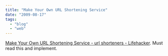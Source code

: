 ```yaml
---
title: "Make Your Own URL Shortening Service"
date: "2009-08-17"
tags: 
  - "blog"
  - "web"
---
```


[Make Your Own URL Shortening Service - url shorteners - Lifehacker](http://lifehacker.com/5335216/make-your-own-url-shortening-service). Must read this and implement.
